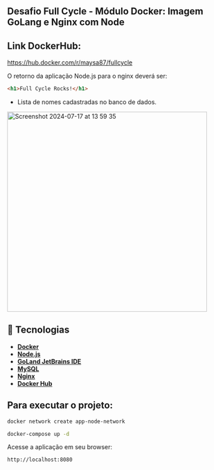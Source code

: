 ## Desafio Full Cycle - Módulo Docker: Imagem GoLang e Nginx com Node

## Link DockerHub: 
https://hub.docker.com/r/maysa87/fullcycle

O retorno da aplicação Node.js para o nginx deverá ser:

```html
<h1>Full Cycle Rocks!</h1>
```

- Lista de nomes cadastradas no banco de dados.

<img width="461" alt="Screenshot 2024-07-17 at 13 59 35" src="https://github.com/user-attachments/assets/2fbc4016-c611-429f-a5df-f530dcffe11e">

## 🚀 Tecnologias

- **[Docker](https://www.docker.com/)**
- **[Node.js](https://nodejs.org/en/)**
- **[GoLand JetBrains IDE](https://www.jetbrains.com/go/)**
- **[MySQL](https://www.mysql.com/)**
- **[Nginx](https://www.nginx.com/)**
- **[Docker Hub](https://hub.docker.com/)**

## Para executar o projeto:
```bash
docker network create app-node-network
```

```bash
docker-compose up -d 
```

Acesse a aplicação em seu browser:

```bash
http://localhost:8080
```
                                                            

